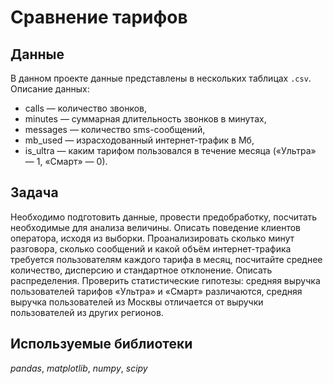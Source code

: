 # Сравнение тарифов
## Данные
В данном проекте данные представлены в нескольких таблицах `.csv`.
Описание данных:
- сalls — количество звонков,
- minutes — суммарная длительность звонков в минутах,
- messages — количество sms-сообщений,
- mb_used — израсходованный интернет-трафик в Мб,
- is_ultra — каким тарифом пользовался в течение месяца («Ультра» — 1, «Смарт» — 0).
## Задача
Необходимо подготовить данные, провести предобработку, посчитать необходимые для анализа величины. Описать поведение клиентов оператора, исходя из выборки. Проанализировать сколько минут разговора, сколько сообщений и какой объём интернет-трафика требуется пользователям каждого тарифа в месяц, посчитайте среднее количество, дисперсию и стандартное отклонение. Описать распределения. Проверить статистические гипотезы: средняя выручка пользователей тарифов «Ультра» и «Смарт» различаются, средняя выручка пользователей из Москвы отличается от выручки пользователей из других регионов.
## Используемые библиотеки
*pandas*, *matplotlib*, *numpy*, *scipy*
